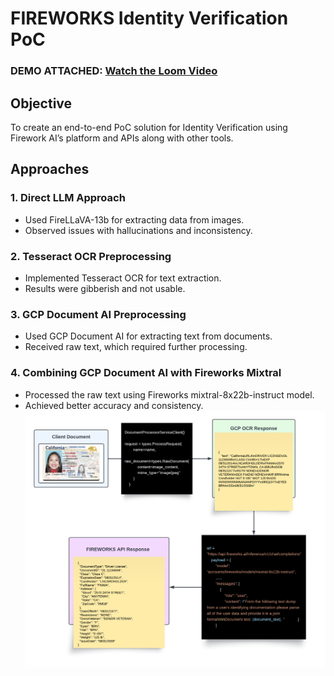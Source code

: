 # FIREWORKS Identity Verification PoC
### DEMO ATTACHED: [Watch the Loom Video](https://www.loom.com/share/2897fde24a444ae3ab1ac41a48a26cad?sid=50748ea6-f124-4481-8765-6fe7bf8df11f)


## Objective
To create an end-to-end PoC solution for Identity Verification using Firework AI’s platform and APIs along with other tools.

## Approaches

### 1. Direct LLM Approach
- Used FireLLaVA-13b for extracting data from images.
- Observed issues with hallucinations and inconsistency.

### 2. Tesseract OCR Preprocessing
- Implemented Tesseract OCR for text extraction.
- Results were gibberish and not usable.

### 3. GCP Document AI Preprocessing
- Used GCP Document AI for extracting text from documents.
- Received raw text, which required further processing.

### 4. Combining GCP Document AI with Fireworks Mixtral
- Processed the raw text using Fireworks mixtral-8x22b-instruct model.
- Achieved better accuracy and consistency.
![Architecture of GCP to Fireworks](https://github.com/shubcodes/fw-kyc-poc/blob/fab48fa200f233a5294fb76a574d141ebd87519c/Fireworks.png)

